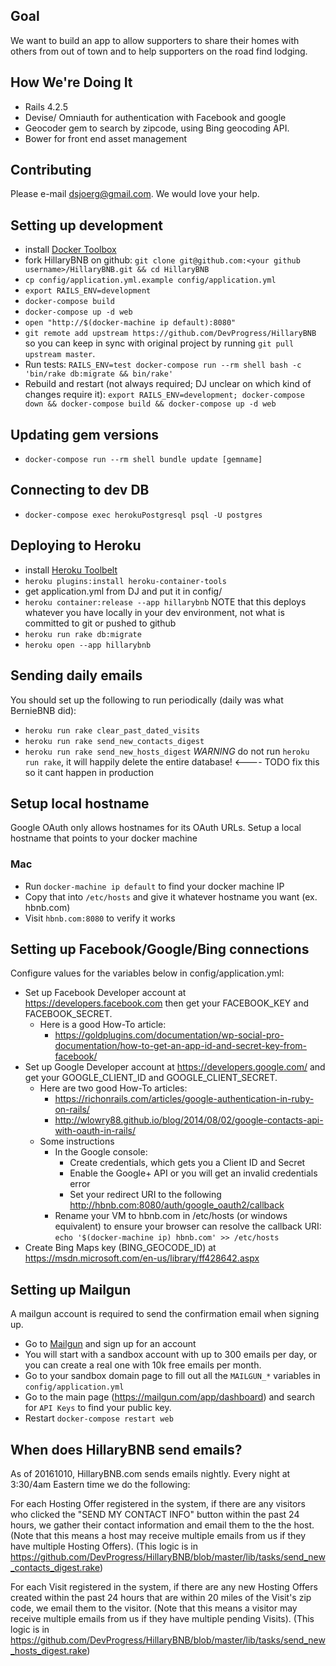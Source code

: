 
## Goal
We want to build an app to allow supporters to share their homes with others from out
of town and to help supporters on the road find lodging.

## How We're Doing It
* Rails 4.2.5
* Devise/ Omniauth for authentication with Facebook and google
* Geocoder gem to search by zipcode, using Bing geocoding API.
* Bower for front end asset management

## Contributing
Please e-mail dsjoerg@gmail.com.
We would love your help.

## Setting up development
* install [Docker Toolbox](https://www.docker.com/toolbox)
* fork HillaryBNB on github: `git clone git@github.com:<your github username>/HillaryBNB.git && cd HillaryBNB`
* `cp config/application.yml.example config/application.yml`
* `export RAILS_ENV=development`
* `docker-compose build`
* `docker-compose up -d web`
* `open "http://$(docker-machine ip default):8080"`
* `git remote add upstream https://github.com/DevProgress/HillaryBNB` so you can keep in sync with original project by running `git pull upstream master`.
* Run tests: `RAILS_ENV=test docker-compose run --rm shell bash -c 'bin/rake db:migrate && bin/rake'`
* Rebuild and restart (not always required; DJ unclear on which kind of changes require it): `export RAILS_ENV=development; docker-compose down && docker-compose build && docker-compose up -d web`

## Updating gem versions
* `docker-compose run --rm shell bundle update [gemname]`

## Connecting to dev DB
* `docker-compose exec herokuPostgresql psql -U postgres`

## Deploying to Heroku
* install [Heroku Toolbelt](https://toolbelt.heroku.com/)
* `heroku plugins:install heroku-container-tools`
* get application.yml from DJ and put it in config/
* `heroku container:release --app hillarybnb`   NOTE that this deploys whatever you have locally in your dev environment, not what is committed to git or pushed to github
* `heroku run rake db:migrate`
* `heroku open --app hillarybnb`

## Sending daily emails
You should set up the following to run periodically (daily was what BernieBNB did):
* `heroku run rake clear_past_dated_visits`
* `heroku run rake send_new_contacts_digest`
* `heroku run rake send_new_hosts_digest`
*WARNING* do not run `heroku run rake`, it will happily delete the entire database!   <---- TODO fix this so it cant happen in production


## Setup local hostname
Google OAuth only allows hostnames for its OAuth URLs. Setup a local hostname that points to your docker machine
### Mac
* Run `docker-machine ip default` to find your docker machine IP
* Copy that into `/etc/hosts` and give it whatever hostname you want (ex. hbnb.com)
* Visit `hbnb.com:8080` to verify it works

## Setting up Facebook/Google/Bing connections
Configure values for the variables below in config/application.yml:
* Set up Facebook Developer account at https://developers.facebook.com
  then get your FACEBOOK_KEY and FACEBOOK_SECRET.
  * Here is a good How-To article:
    * https://goldplugins.com/documentation/wp-social-pro-documentation/how-to-get-an-app-id-and-secret-key-from-facebook/
* Set up Google Developer account at https://developers.google.com/
  and get your GOOGLE_CLIENT_ID and GOOGLE_CLIENT_SECRET.
  * Here are two good How-To articles:
    * https://richonrails.com/articles/google-authentication-in-ruby-on-rails/
    * http://wlowry88.github.io/blog/2014/08/02/google-contacts-api-with-oauth-in-rails/
  * Some instructions
    * In the Google console:
      * Create credentials, which gets you a Client ID and Secret
      * Enable the Google+ API or you will get an invalid credentials error
      * Set your redirect URI to the following http://hbnb.com:8080/auth/google_oauth2/callback
    * Rename your VM to hbnb.com in /etc/hosts (or windows equivalent) to ensure your browser can resolve the callback URI:  `echo '$(docker-machine ip) hbnb.com' >> /etc/hosts`
* Create Bing Maps key (BING_GEOCODE_ID) at
  https://msdn.microsoft.com/en-us/library/ff428642.aspx

## Setting up Mailgun

A mailgun account is required to send the confirmation email when signing up.

* Go to [Mailgun](https://mailgun.com) and sign up for an account
* You will start with a sandbox account with up to 300 emails per day, or you can create a real one with 10k free emails per month.
* Go to your sandbox domain page to fill out all the `MAILGUN_*` variables in `config/application.yml`
* Go to the main page (https://mailgun.com/app/dashboard) and search for `API Keys` to find your public key.
* Restart `docker-compose restart web`

## When does HillaryBNB send emails?

As of 20161010, HillaryBNB.com sends emails nightly.  Every night at 3:30/4am Eastern time we do the following:

For each Hosting Offer registered in the system, if there are any visitors who clicked the "SEND MY CONTACT INFO" button within the past 24 hours, we gather their contact information and email them to the the host. (Note that this means a host may receive multiple emails from us if they have multiple Hosting Offers).  (This logic is in https://github.com/DevProgress/HillaryBNB/blob/master/lib/tasks/send_new_contacts_digest.rake)

For each Visit registered in the system, if there are any new Hosting Offers created within the past 24 hours that are within 20 miles of the Visit's zip code, we email them to the visitor. (Note that this means a visitor may receive multiple emails from us if they have multiple pending Visits).  (This logic is in https://github.com/DevProgress/HillaryBNB/blob/master/lib/tasks/send_new_hosts_digest.rake)
